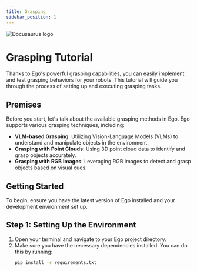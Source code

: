 ```yaml
---
title: Grasping
sidebar_position: 1
---
```


![Docusaurus logo](/img/grasping.jpg)

# Grasping Tutorial
Thanks to Ego's powerful grasping capabilities, you can easily implement and test grasping behaviors for your robots. This tutorial will guide you through the process of setting up and executing grasping tasks.

## Premises
Before you start, let's talk about the available grasping methods in Ego. Ego supports various grasping techniques, including:
- **VLM-based Grasping**: Utilizing Vision-Language Models (VLMs) to understand and manipulate objects in the environment.
- **Grasping with Point Clouds**: Using 3D point cloud data to identify and grasp objects accurately.
- **Grasping with RGB Images**: Leveraging RGB images to detect and grasp objects based on visual cues.

## Getting Started
To begin, ensure you have the latest version of Ego installed and your development environment set up.

## Step 1: Setting Up the Environment
1. Open your terminal and navigate to your Ego project directory.
2. Make sure you have the necessary dependencies installed. You can do this by running:
   ```bash
   pip install -r requirements.txt
   ```
